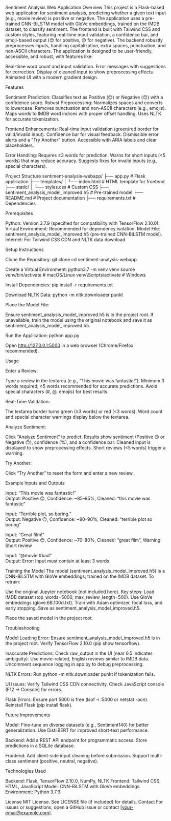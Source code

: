 Sentiment Analysis Web Application
Overview
This project is a Flask-based web application for sentiment analysis, predicting whether a given text input (e.g., movie review) is positive or negative. The application uses a pre-trained CNN-BiLSTM model with GloVe embeddings, trained on the IMDB dataset, to classify sentiment. The frontend is built with Tailwind CSS and custom styles, featuring real-time input validation, a confidence bar, and emoji-based output (😊 for positive, 😔 for negative). The backend robustly preprocesses inputs, handling capitalization, extra spaces, punctuation, and non-ASCII characters.
The application is designed to be user-friendly, accessible, and robust, with features like:

Real-time word count and input validation.
Error messages with suggestions for correction.
Display of cleaned input to show preprocessing effects.
Animated UI with a modern gradient design.

Features

Sentiment Prediction: Classifies text as Positive (😊) or Negative (😔) with a confidence score.
Robust Preprocessing:
Normalizes spaces and converts to lowercase.
Removes punctuation and non-ASCII characters (e.g., emojis).
Maps words to IMDB word indices with proper offset handling.
Uses NLTK for accurate tokenization.


Frontend Enhancements:
Real-time input validation (green/red border for valid/invalid input).
Confidence bar for visual feedback.
Dismissible error alerts and a "Try Another" button.
Accessible with ARIA labels and clear placeholders.


Error Handling:
Requires ≥3 words for prediction.
Warns for short inputs (<5 words) that may reduce accuracy.
Suggests fixes for invalid inputs (e.g., special characters).



Project Structure
sentiment-analysis-webapp/
├── app.py                          # Flask application
├── templates/
│   └── index.html                  # HTML template for frontend
├── static/
│   └── styles.css                  # Custom CSS
├── sentiment_analysis_model_improved.h5  # Pre-trained model
├── README.md                       # Project documentation
├── requirements.txt                # Dependencies

Prerequisites

Python: Version 3.7.9 (specified for compatibility with TensorFlow 2.10.0).
Virtual Environment: Recommended for dependency isolation.
Model File: sentiment_analysis_model_improved.h5 (pre-trained CNN-BiLSTM model).
Internet: For Tailwind CSS CDN and NLTK data download.

Setup Instructions

Clone the Repository:
git clone <repository-url>
cd sentiment-analysis-webapp


Create a Virtual Environment:
python3.7 -m venv venv
source venv/bin/activate  # macOS/Linux
venv\Scripts\activate     # Windows


Install Dependencies:
pip install -r requirements.txt


Download NLTK Data:
python -m nltk.downloader punkt


Place the Model File:

Ensure sentiment_analysis_model_improved.h5 is in the project root.
If unavailable, train the model using the original notebook and save it as sentiment_analysis_model_improved.h5.


Run the Application:
python app.py


Open http://127.0.0.1:5000 in a web browser (Chrome/Firefox recommended).



Usage

Enter a Review:

Type a review in the textarea (e.g., “This movie was fantastic!”).
Minimum 3 words required; ≥5 words recommended for accurate predictions.
Avoid special characters (#, @, emojis) for best results.


Real-Time Validation:

The textarea border turns green (≥3 words) or red (<3 words).
Word count and special character warnings display below the textarea.


Analyze Sentiment:

Click “Analyze Sentiment” to predict.
Results show sentiment (Positive 😊 or Negative 😔), confidence (%), and a confidence bar.
Cleaned input is displayed to show preprocessing effects.
Short reviews (<5 words) trigger a warning.


Try Another:

Click “Try Another” to reset the form and enter a new review.



Example Inputs and Outputs

Input: “This movie was fantastic!”  
Output: Positive 😊, Confidence: ~85–95%, Cleaned: “this movie was fantastic”


Input: “Terrible plot, so boring.”  
Output: Negative 😔, Confidence: ~80–90%, Cleaned: “terrible plot so boring”


Input: “Great film!”  
Output: Positive 😊, Confidence: ~70–80%, Cleaned: “great film”, Warning: Short review


Input: “@movie #bad”  
Output: Error: Input must contain at least 3 words



Training the Model
The model (sentiment_analysis_model_improved.h5) is a CNN-BiLSTM with GloVe embeddings, trained on the IMDB dataset. To retrain:

Use the original Jupyter notebook (not included here).
Key steps:
Load IMDB dataset (top_words=5000, max_review_length=500).
Use GloVe embeddings (glove.6B.100d.txt).
Train with Adam optimizer, focal loss, and early stopping.
Save as sentiment_analysis_model_improved.h5.


Place the saved model in the project root.

Troubleshooting

Model Loading Error:
Ensure sentiment_analysis_model_improved.h5 is in the project root.
Verify TensorFlow 2.10.0 (pip show tensorflow).


Inaccurate Predictions:
Check raw_output in the UI (near 0.5 indicates ambiguity).
Use movie-related, English reviews similar to IMDB data.
Uncomment sequence logging in app.py to debug preprocessing.


NLTK Errors:
Run python -m nltk.downloader punkt if tokenization fails.


UI Issues:
Verify Tailwind CSS CDN connectivity.
Check JavaScript console (F12 → Console) for errors.


Flask Errors:
Ensure port 5000 is free (lsof -i :5000 or netstat -aon).
Reinstall Flask (pip install flask).



Future Improvements

Model:
Fine-tune on diverse datasets (e.g., Sentiment140) for better generalization.
Use DistilBERT for improved short-text performance.


Backend:
Add a REST API endpoint for programmatic access.
Store predictions in a SQLite database.


Frontend:
Add client-side input cleaning before submission.
Support multi-class sentiment (positive, neutral, negative).



Technologies Used

Backend: Flask, TensorFlow 2.10.0, NumPy, NLTK
Frontend: Tailwind CSS, HTML, JavaScript
Model: CNN-BiLSTM with GloVe embeddings
Environment: Python 3.7.9

License
MIT License. See LICENSE file (if included) for details.
Contact
For issues or suggestions, open a GitHub issue or contact [your-email@example.com].
